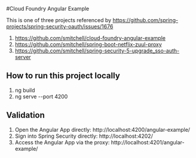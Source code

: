 #Cloud Foundry Angular Example

This is one of three projects referenced by https://github.com/spring-projects/spring-security-oauth/issues/1676
1) https://github.com/smitchell/cloud-foundry-angular-example
2) https://github.com/smitchell/spring-boot-netflix-zuul-proxy
3) https://github.com/smitchell/spring-security-5-upgrade_sso-auth-server

## How to run this project locally

1) ng build
2) ng serve --port 4200

## Validation

1) Open the Angular App directly: http://localhost:4200/angular-example/
2) Sign into Spring Security directly: http://localhost:4202/
1) Access the Angular App via the proxy: http://localhost:4201/angular-example/



